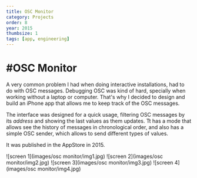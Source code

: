 ```yaml
---
title: OSC Monitor
category: Projects
order: 8
year: 2015
thumbsize: 1
tags: [app, engineering]
---
```

# #OSC Monitor

A very common problem I had when doing interactive installations, had to do with OSC messages. Debugging OSC was kind of hard, specially when working without a laptop or computer. That's why I decided to design and build an iPhone app that allows me to keep track of the OSC messages.

The interface was designed for a quick usage, filtering OSC messages by its *address* and showing the last values as them updates. Tt has a mode that allows see the history of messages in chronological order, and also has a simple OSC sender, which allows to send different types of values.

It was published in the AppStore in 2015.

![screen 1](images/osc monitor/img1.jpg)
![screen 2](images/osc monitor/img2.jpg)
![screen 3](images/osc monitor/img3.jpg)
![screen 4](images/osc monitor/img4.jpg)
